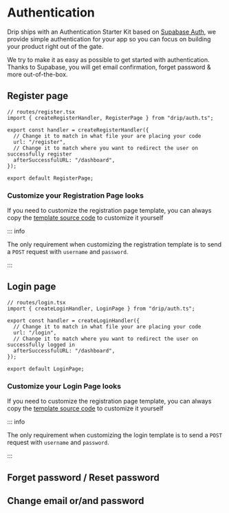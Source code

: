 # Authentication

Drip ships with an Authentication Starter Kit based on
[Supabase Auth](https://supabase.com/docs/guides/auth), we provide simple
authentication for your app so you can focus on building your product right out
of the gate.

We try to make it as easy as possible to get started with authentication. Thanks
to Supabase, you will get email confirmation, forget password & more
out-of-the-box.

## Register page

```tsx
// routes/register.tsx
import { createRegisterHandler, RegisterPage } from "drip/auth.ts";

export const handler = createRegisterHandler({
  // Change it to match in what file your are placing your code
  url: "/register",
  // Change it to match where you want to redirect the user on successfully register
  afterSuccessfulURL: "/dashboard",
});

export default RegisterPage;
```

### Customize your Registration Page looks

If you need to customize the registration page template, you can always copy the
[template source code](https://github.com/xstevenyung/drip/blob/main/src/auth/template/register.tsx)
to customize it yourself

::: info

The only requirement when customizing the registration template is to send a
`POST` request with `username` and `password`.

:::

## Login page

```tsx
// routes/login.tsx
import { createLoginHandler, LoginPage } from "drip/auth.ts";

export const handler = createLoginHandler({
  // Change it to match in what file your are placing your code
  url: "/login",
  // Change it to match where you want to redirect the user on successfully logged in
  afterSuccessfulURL: "/dashboard",
});

export default LoginPage;
```

### Customize your Login Page looks

If you need to customize the registration page template, you can always copy the
[template source code](https://github.com/xstevenyung/drip/blob/main/src/auth/template/login.tsx)
to customize it yourself

::: info

The only requirement when customizing the login template is to send a `POST`
request with `username` and `password`.

:::

## Forget password / Reset password

## Change email or/and password

